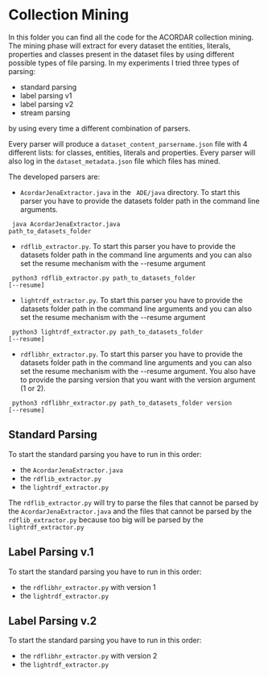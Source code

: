 # Collection Mining

In this folder you can find all the code for the ACORDAR collection mining. The mining phase will extract for every dataset the entities, literals, properties and classes present in the dataset files by using different possible types of file parsing. In my experiments I tried three types of parsing: 
* standard parsing
* label parsing v1
* label parsing v2
* stream parsing

by using every time a different combination of parsers. 

Every parser will produce a <code>dataset_content_parsername.json</code> file with 4 different lists: for classes, entities, literals and properties. Every parser will also log in the <code>dataset_metadata.json</code> file which files has mined. 

The developed parsers are:
- <code>AcordarJenaExtractor.java</code>  in the <code> ADE/java</code> directory. To start this parser you have to provide the datasets folder path in the command line arguments.

<code> java AcordarJenaExtractor.java path_to_datasets_folder</code>

- <code>rdflib_extractor.py</code>. To start this parser you have to provide the datasets folder path in the command line arguments and you can also set the resume mechanism with the --resume argument

<code> python3 rdflib_extractor.py path_to_datasets_folder [--resume]</code>

- <code>lightrdf_extractor.py</code>. To start this parser you have to provide the datasets folder path in the command line arguments and you can also set the resume mechanism with the --resume argument

<code> python3 lightrdf_extractor.py path_to_datasets_folder [--resume]</code>

- <code>rdflibhr_extractor.py</code>. To start this parser you have to provide the datasets folder path in the command line arguments and you can also set the resume mechanism with the --resume argument. You also have to provide the parsing version that you want with the version argument (1 or 2).

<code> python3 rdflibhr_extractor.py path_to_datasets_folder version [--resume]</code>

## Standard Parsing

To start the standard parsing you have to run in this order:
* the <code>AcordarJenaExtractor.java</code> 
* the <code>rdflib_extractor.py</code> 
* the <code>lightrdf_extractor.py</code>

The <code>rdflib_extractor.py</code> will try to parse the files that cannot be parsed by the <code>AcordarJenaExtractor.java</code> and the files that cannot be parsed by the <code>rdflib_extractor.py</code> because too big will be parsed by the <code>lightrdf_extractor.py</code>

## Label Parsing v.1

To start the standard parsing you have to run in this order:
* the <code>rdflibhr_extractor.py</code> with version 1
* the <code>lightrdf_extractor.py</code>

## Label Parsing v.2

To start the standard parsing you have to run in this order:
* the <code>rdflibhr_extractor.py</code> with version 2
* the <code>lightrdf_extractor.py</code>
